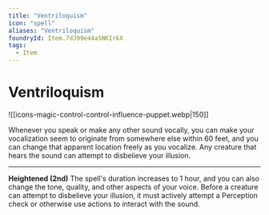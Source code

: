 ```yaml
---
title: "Ventriloquism"
icon: "spell"
aliases: "Ventriloquism"
foundryId: Item.7dJ99e44aSNKIrkX
tags:
  - Item
---
```


# Ventriloquism
![[icons-magic-control-control-influence-puppet.webp|150]]

Whenever you speak or make any other sound vocally, you can make your vocalization seem to originate from somewhere else within 60 feet, and you can change that apparent location freely as you vocalize. Any creature that hears the sound can attempt to disbelieve your illusion.

* * *

**Heightened (2nd)** The spell's duration increases to 1 hour, and you can also change the tone, quality, and other aspects of your voice. Before a creature can attempt to disbelieve your illusion, it must actively attempt a Perception check or otherwise use actions to interact with the sound.
